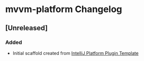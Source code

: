 <!-- Keep a Changelog guide -> https://keepachangelog.com -->

# mvvm-platform Changelog

## [Unreleased]
### Added
- Initial scaffold created from [IntelliJ Platform Plugin Template](https://github.com/JetBrains/intellij-platform-plugin-template)

